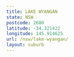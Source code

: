 ```yaml
---
title: LAKE WYANGAN
state: NSW
postcode: 2680
latitude: -34.321422
longitude: 145.914625
url: /nsw/lake-wyangan/
layout: suburb
---
```


